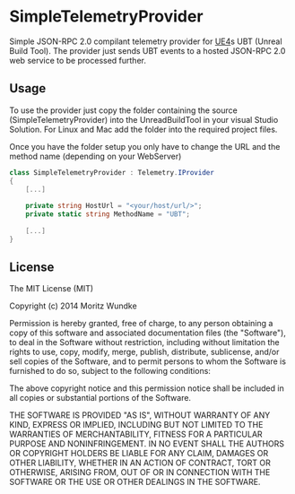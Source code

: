SimpleTelemetryProvider
=============

Simple JSON-RPC 2.0 compilant telemetry provider for [UE4]s UBT (Unreal Build Tool). The provider just sends UBT events to a hosted JSON-RPC 2.0 web service to be processed further.

Usage
----

To use the provider just copy the folder containing the source (SimpleTelemetryProvider) into the UnreadBuildTool in your visual Studio Solution. For Linux and Mac add the folder into the required project files.

Once you have the folder setup you only have to change the URL and the method name (depending on your WebServer)

```C#
class SimpleTelemetryProvider : Telemetry.IProvider
{
    [...]
    
    private string HostUrl = "<your/host/url/>";
    private static string MethodName = "UBT";
    
    [...]
}
```

License
----

The MIT License (MIT)

Copyright (c) 2014 Moritz Wundke

Permission is hereby granted, free of charge, to any person obtaining a copy
of this software and associated documentation files (the "Software"), to deal
in the Software without restriction, including without limitation the rights
to use, copy, modify, merge, publish, distribute, sublicense, and/or sell
copies of the Software, and to permit persons to whom the Software is
furnished to do so, subject to the following conditions:

The above copyright notice and this permission notice shall be included in all
copies or substantial portions of the Software.

THE SOFTWARE IS PROVIDED "AS IS", WITHOUT WARRANTY OF ANY KIND, EXPRESS OR
IMPLIED, INCLUDING BUT NOT LIMITED TO THE WARRANTIES OF MERCHANTABILITY,
FITNESS FOR A PARTICULAR PURPOSE AND NONINFRINGEMENT. IN NO EVENT SHALL THE
AUTHORS OR COPYRIGHT HOLDERS BE LIABLE FOR ANY CLAIM, DAMAGES OR OTHER
LIABILITY, WHETHER IN AN ACTION OF CONTRACT, TORT OR OTHERWISE, ARISING FROM,
OUT OF OR IN CONNECTION WITH THE SOFTWARE OR THE USE OR OTHER DEALINGS IN THE
SOFTWARE.

[UE4]:https://www.unrealengine.com/
